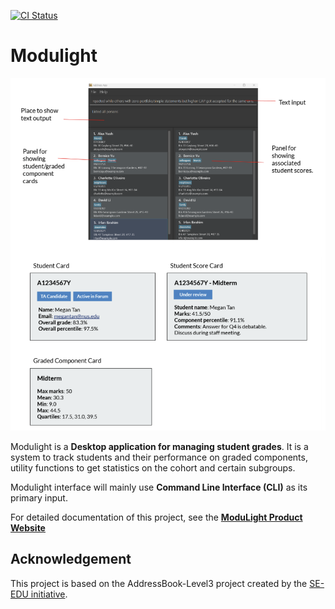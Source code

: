 [![CI Status](https://github.com/AY2324S1-CS2103T-W08-2/tp/workflows/Java%20CI/badge.svg)](https://github.com/AY2324S1-CS2103T-W08-2/tp/actions)

# Modulight
![Ui](docs/images/Ui.png)

Modulight is a **Desktop application for managing student grades**. 
It is a system to track students and their performance on graded components, utility functions to get statistics on the cohort and certain subgroups.

Modulight interface will mainly use **Command Line Interface (CLI)** as its primary input.

For detailed documentation of this project, see the **[ModuLight Product Website](https://ay2324s1-cs2103t-w08-2.github.io/tp/)**



## Acknowledgement
This project is based on the AddressBook-Level3 project created by the [SE-EDU initiative](https://se-education.org).
